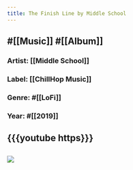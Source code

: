 ```yaml
---
title: The Finish Line by Middle School
---
```


## #[[Music]] #[[Album]]
### Artist: [[Middle School]]

### Label: [[ChillHop Music]]

### Genre: #[[LoFi]]

### Year: #[[2019]]

## {{{youtube https}}}

## ![](https://f4.bcbits.com/img/a1664881925_10.jpg)

## 
